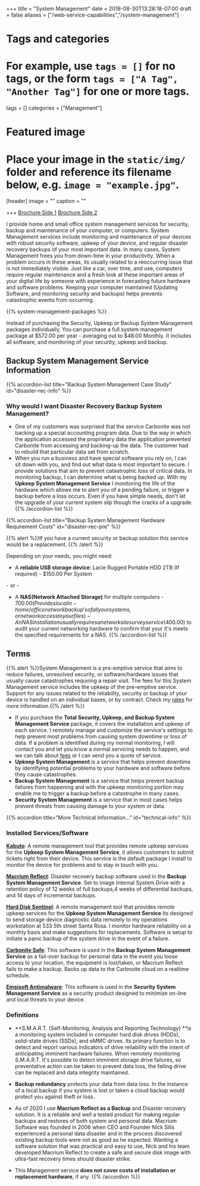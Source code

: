 +++
title = "System Management"
date = 2018-08-30T13:28:18-07:00
draft = false
aliases = ["/web-service-capabilities","/system-management"]
# Tags and categories
# For example, use `tags = []` for no tags, or the form `tags = ["A Tag", "Another Tag"]` for one or more tags.
tags = []
categories = ["Management"]

# Featured image
# Place your image in the `static/img/` folder and reference its filename below, e.g. `image = "example.jpg"`.
[header]
image = ""
caption = ""

+++
[Brochure Side 1](/img/packages/system-management/srl-broshure-system-mangement-services1.png)
[Brochure Side 2](/img/packages/system-management/srl-broshure-system-mangement-services2.png)

I provide home and small office system management services for security, backup and maintenance of your computer, or computers. System Management services include monitoring and maintenance of your devices with robust security software, upkeep of your device, and regular disaster recovery backups of your most important data. In many cases, System Management frees you from down-time in your productivity. When a problem occurs in these areas, its usually related to a reoccurring issue that is not immediately visible. Just like a car, over time, and use, computers require regular maintenance and a fresh look at these important areas of your digital life by someone with experience in forecasting future hardware and software problems. Keeping your computer maintained (Updating Software, and monitoring security and backups) helps prevents catastrophic events from occurring.

{{% system-management-packages %}}

Instead of purchasing the Security, Upkeep or Backup System Management packages individually, You can purchase a full system management package at $572.00 per year - averaging out to $48.00 Monthly. It includes all software, and monitoring of your security, upkeep and backup.

## Backup System Management Service Information

{{% accordion-list title="Backup System Management Case Study" id="disaster-rec-info"  %}}
### Why would I want Disaster Recovery Backup System Management?
- One of my customers was surprised that the service Carbonite was not backing up a special accounting program data. Due to the way in which the application accessed the proprietary data the application prevented Carbonite from accessing and backing-up the data. The customer had to rebuild that particular data set from scratch.
- When you run a business and have special software you rely on, I can sit down with you, and find out what data is most important to secure. I provide solutions that aim to prevent catastrophic loss of critical data. In monitoring backup, I can determine what is being backed up. With my **Upkeep System Management Service** I monitoring the life of the hardware which allows me to alert you of a pending failure, or trigger a backup before a loss occurs. Even if you have simple needs, don't let the upgrade of your current system slip though the cracks of a upgrade.
{{% /accordion-list %}}

{{% accordion-list title="Backup System Management Hardware Requirement Costs" id="disaster-rec-pre"  %}}

{{% alert %}}If you have a current security or backup solution this service would be a replacement. {{% /alert %}}

Depending on your needs, you might need:

- A **reliable USB storage device**: Lacie Rugged Portable HDD 2TB (If required) - $150.00 Per System

\- or -     

- A **NAS(Network Attached Storage)** for multiple computers - $700.00 (Provides local in-home/office network backup's of all your systems, or network access to your files) - An NAS installation usually requires a network site survey service ($400.00) to audit your current networking hardware to confirm that your it's meets the specified requirements for a NAS.
{{% /accordion-list %}}


## Terms

{{% alert %}}System Management is a pre-emptive service that aims to reduce failures, unresolved security, or software/hardware issues that usually cause catastrophes requiring a repair visit. The fees for this System Management service includes the upkeep of the pre-emptive service. Support for any issues related to the reliability, security or backup of your device is handled on an individual bases, or by contract. Check my [rates](/#rates) for more information.{{% /alert %}}

- If you purchase the **Total Security, Upkeep, and Backup System Management Service** package, it covers the installation and upkeep of each service. I remotely manage and customize the service's settings to help prevent most problems from causing system downtime or loss of data. If a problem is identified during my normal monitoring, I will contact you and let you know a normal servicing needs to happen, and we can talk about [fees](/#rates) or I can send you a quote of service. 
- **Upkeep System Management** is a service that helps prevent downtime by identifying potential problems to your hardware and software before they cause catastrophes.
- **Backup System Management** is a service that helps prevent backup failures from happening and with the upkeep monitoring portion may enable me to trigger a backup before a catastrophe in many cases.
- **Security System Management** is a service that in most cases helps prevent threats from causing damage to your system or data.

{{% accordion title="More Technical Information..." id="technical-info" %}}

### Installed Services/Software

**[Kabuto](https://www.repairtechsolutions.com/kabuto/)**: A remote management tool that provides remote upkeep services for the **Upkeep System Management Service**, it allows customers to submit tickets right from their device. This service is the default package I install to monitor the device for problems and to stay in touch with you.

**[Macrium Reflect](https://www.macrium.com/)**: Disaster recovery backup software used in the **Backup System Management Service**. Set to image Internal System Drive with a retention policy of 12 weeks of full backups,4 weeks of differential backups, and 14 days of incremental backups.

**[Hard Disk Sentinel](https://www.hdsentinel.com/)**: A remote management tool that provides remote upkeep services for the **Upkeep System Management Service** Its designed to send storage device diagnostic data remotely to my operations workstation at 533 5th street Santa Rosa. I monitor hardware reliability on a monthly basis and make suggestions for replacements. Software is setup to initiate a panic backup of the system drive in the event of a failure.

**[Carbonite Safe](https://www.carbonite.com/)**: This software is used in the **Backup System Management Service** as a fail-over backup for personal data in the event you loose access to your location, the equipment is lost/taken, or Macrium Reflect fails to make a backup. Backs up data to the Carbnoite cloud on a realtime schedule.

**[Emsisoft Antimalware](https://www.carbonite.com/)**: This software is used in the **Security System Management Service** as a security product designed to minimize on-line and local threats to your device.
	
### Definitions

- **S.M.A.R.T. (Self-Monitoring, Analysis and Reporting Technology) **is a monitoring system included in computer hard disk drives (HDDs), solid-state drives (SSDs), and eMMC drives. Its primary function is to detect and report various indicators of drive reliability with the intent of anticipating imminent hardware failures. When remotely monitoring S.M.A.R.T. It's possible to detect imminent storage drive failures, so preventative action can be taken to prevent data loss, the failing drive can be replaced and data integrity maintained. 

- **Backup redundancy** protects your data from data loss. In the instance of a local backup if you system is lost or taken a cloud backup would protect you against theft or loss.


- As of 2020 I use **Macrium Reflect as a Backup** and Disaster recovery solution. It is a reliable and well a tested product for making regular backups and restores of both system and personal data. Macrium Software was founded in 2006 when CEO and Founder Nick Sills experienced a personal data disaster and in the process discovered existing backup tools were not as good as he expected. Wanting a software solution that was practical and easy to use, Nick and his team developed Macrium Reflect to create a safe and secure disk image with ultra-fast recovery times should disaster strike.

- This Management service **does not cover costs of installation or replacement hardware**, if any.
{{% /accordion %}}
